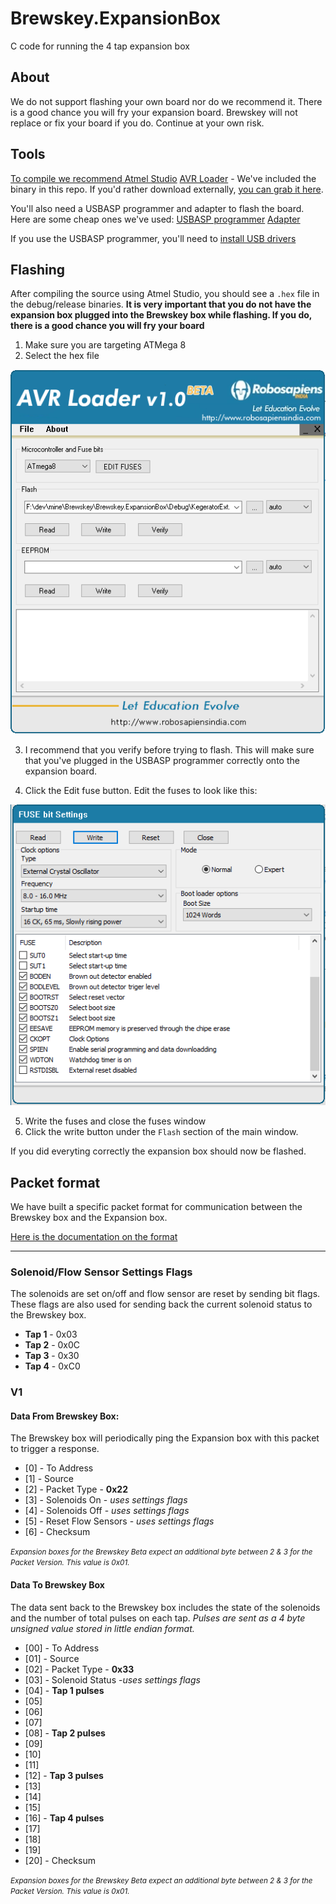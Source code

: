 # Brewskey.ExpansionBox
C code for running the 4 tap expansion box

## About
We do not support flashing your own board nor do we recommend it.  There is a good chance you will fry your expansion board. Brewskey will not replace or fix your board if you do. Continue at your own risk.

## Tools
[To compile we recommend Atmel Studio](http://www.atmel.com/tools/atmelstudio.aspx)
[AVR Loader](assets/avrloader.7z) - We've included the binary in this repo. If you'd rather download externally, [you can grab it here](http://www.electroschematics.com/9431/flash-burning-process-program-explanation/).

You'll also need a USBASP programmer and adapter to flash the board. Here are some cheap ones we've used:
[USBASP programmer](https://www.amazon.com/gp/product/B00AX4WQ00/ref=ox_sc_act_title_1?smid=A30QSGOJR8LMXA&psc=1)
[Adapter](https://www.amazon.com/gp/product/B00CW80MP6/ref=ox_sc_act_title_2?smid=A28PCZ3GGXGBES&psc=1)

If you use the USBASP programmer, you'll need to [install USB drivers](https://rayshobby.net/dead-simple-driver-installation-for-usbasp-and-usbtiny-on-windows/)

## Flashing
After compiling the source using Atmel Studio, you should see a `.hex` file in the debug/release binaries.
**It is very important that you do not have the expansion box plugged into the Brewskey box while flashing. If you do, there is a good chance you will fry your board**

1. Make sure you are targeting ATMega 8
2. Select the hex file 

![Flash setup](assets/flash.PNG?raw=true)
  
3. I recommend that you verify before trying to flash. This will make sure that you've plugged in the USBASP programmer correctly onto the expansion board.

4. Click the Edit fuse button. Edit the fuses to look like this:

![Fuse setup](assets/fuses.png?raw=true)

5. Write the fuses and close the fuses window
6. Click the write button under the `Flash` section of the main window.

If you did everyting correctly the expansion box should now be flashed.

## Packet format
We have built a specific packet format for communication between the Brewskey box and the Expansion box.

[Here is the documentation on the format](assets/SerialProtocol.pdf?raw=true)

---
### Solenoid/Flow Sensor Settings Flags
The solenoids are set on/off and flow sensor are reset by sending bit flags. These flags are also used for sending back the current solenoid status to the Brewskey box.
* **Tap 1** - 0x03
* **Tap 2** - 0x0C
* **Tap 3** - 0x30
* **Tap 4** - 0xC0

### V1
#### Data From Brewskey Box:
The Brewskey box will periodically ping the Expansion box with this packet to trigger a response.
* [0] - To Address
* [1] - Source
* [2] - Packet Type - **0x22**
* [3] - Solenoids On - *uses settings flags*
* [4] - Solenoids Off - *uses settings flags*
* [5] - Reset Flow Sensors - *uses settings flags*
* [6] - Checksum

*<small><space> </space> Expansion boxes for the Brewskey Beta expect an additional byte between 2 & 3 for the Packet Version. This value is 0x01.</small>*

#### Data To Brewskey Box
The data sent back to the Brewskey box includes the state of the solenoids and the number of total pulses on each tap. *Pulses are sent as a 4 byte unsigned value stored in little endian format.*
* [00] - To Address
* [01] - Source
* [02] - Packet Type - **0x33**
* [03] - Solenoid Status -*uses settings flags*
* [04] - **Tap 1 pulses**
* [05]
* [06]
* [07]
* [08] - **Tap 2 pulses**
* [09]
* [10]
* [11]
* [12] - **Tap 3 pulses**
* [13]
* [14]
* [15]
* [16] - **Tap 4 pulses**
* [17]
* [18]
* [19]
* [20] - Checksum

*<small><space> </space> Expansion boxes for the Brewskey Beta expect an additional byte between 2 & 3 for the Packet Version. This value is 0x01.</small>*


